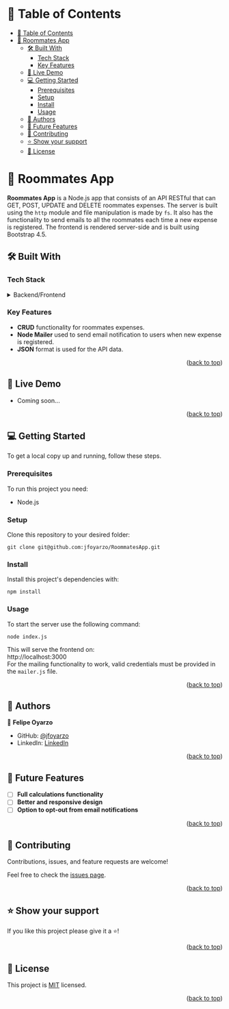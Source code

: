 <a name="readme-top"></a>

<!-- TABLE OF CONTENTS -->

# 📗 Table of Contents

- [📗 Table of Contents](#-table-of-contents)
- [📖 Roommates App ](#-roommates-app-)
  - [🛠 Built With ](#-built-with-)
    - [Tech Stack ](#tech-stack-)
    - [Key Features ](#key-features-)
  - [🚀 Live Demo ](#-live-demo-)
  - [💻 Getting Started ](#-getting-started-)
    - [Prerequisites](#prerequisites)
    - [Setup](#setup)
    - [Install](#install)
    - [Usage](#usage)
  - [👥 Authors ](#-authors-)
  - [🔭 Future Features ](#-future-features-)
  - [🤝 Contributing ](#-contributing-)
  - [⭐️ Show your support ](#️-show-your-support-)
  - [📝 License ](#-license-)

<!-- PROJECT DESCRIPTION -->

# 📖 Roommates App <a name="about-project"></a>

**Roommates App** is a Node.js app that consists of an API RESTful that can GET, POST, UPDATE and DELETE roommates expenses. The server is built using the `http` module and file manipulation is made by `fs`. It also has the functionality to send emails to all the roommates each time a new expense is registered. The frontend is rendered server-side and is built using Bootstrap 4.5. 

## 🛠 Built With <a name="built-with"></a>

### Tech Stack <a name="tech-stack"></a>


<details>
  <summary>Backend/Frontend</summary>
  <ul>
    <li><a href="https://nodejs.org/">Node.js</a></li>
    <li><a href="https://getbootstrap.com/docs/4.5/getting-started/introduction/">Bootstrap 4.5</a></li>
  </ul>
</details>

<!-- Features -->

### Key Features <a name="key-features"></a>


- **CRUD** functionality for roommates expenses.
- **Node Mailer** used to send email notification to users when new expense is registered.
- **JSON** format is used for the API data.

<p align="right">(<a href="#readme-top">back to top</a>)</p>

<!-- LIVE DEMO -->

## 🚀 Live Demo <a name="live-demo"></a>

- Coming soon...

<p align="right">(<a href="#readme-top">back to top</a>)</p>

<!-- GETTING STARTED -->

## 💻 Getting Started <a name="getting-started"></a>


To get a local copy up and running, follow these steps.

### Prerequisites
To run this project you need:

- Node.js

### Setup

Clone this repository to your desired folder:

```
git clone git@github.com:jfoyarzo/RoommatesApp.git
```

### Install

Install this project's dependencies with:

```
npm install
```

### Usage

To start the server use the following command: <br>
```
node index.js
```

This will serve the frontend on:<br>
http://localhost:3000 <br>
For the mailing functionality to work, valid credentials must be provided in the `mailer.js` file.

<p align="right">(<a href="#readme-top">back to top</a>)</p>

<!-- AUTHORS -->

## 👥 Authors <a name="authors"></a>

👤 **Felipe Oyarzo**

- GitHub: [@jfoyarzo](https://github.com/jfoyarzo)
- LinkedIn: [LinkedIn](https://www.linkedin.com/in/jorge-felipe-oyarzo-contreras/)

<p align="right">(<a href="#readme-top">back to top</a>)</p>

<!-- FUTURE FEATURES -->

## 🔭 Future Features <a name="future-features"></a>

- [ ] **Full calculations functionality**
- [ ] **Better and responsive design**
- [ ] **Option to opt-out from email notifications**

<p align="right">(<a href="#readme-top">back to top</a>)</p>

<!-- CONTRIBUTING -->

## 🤝 Contributing <a name="contributing"></a>

Contributions, issues, and feature requests are welcome!

Feel free to check the [issues page](https://github.com/jfoyarzo/RoommatesApp/issues).

<p align="right">(<a href="#readme-top">back to top</a>)</p>

<!-- SUPPORT -->

## ⭐️ Show your support <a name="support"></a>


If you like this project please give it a ⭐!

<p align="right">(<a href="#readme-top">back to top</a>)</p>


<!-- LICENSE -->

## 📝 License <a name="license"></a>

This project is [MIT](./LICENSE) licensed.


<p align="right">(<a href="#readme-top">back to top</a>)</p>

